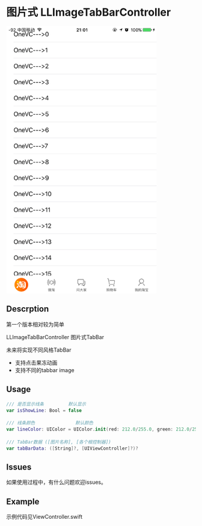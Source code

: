 # 图片式 LLImageTabBarController

<img src="https://github.com/LvJianfeng/LLTabBarController/blob/master/demo.png" width="400" align="center"> 

## Descrption
第一个版本相对较为简单

LLImageTabBarController 图片式TabBar

未来将实现不同风格TabBar

* 支持点击果冻动画
* 支持不同的tabbar image

## Usage
```swift
/// 是否显示线条         默认显示
var isShowLine: Bool = false

/// 线条颜色               默认颜色
var lineColor: UIColor = UIColor.init(red: 212.0/255.0, green: 212.0/255.0, blue: 212.0/255.0, alpha: 1.0)

/// TabBar数据 ([图片名称], [各个根控制器])
var tabBarData: ([String]?, [UIViewController]?)?

```

## Issues
如果使用过程中，有什么问题欢迎issues。

## Example

示例代码见ViewController.swift
